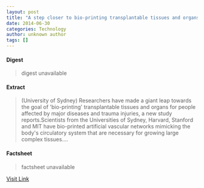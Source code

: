 ```yaml
---
layout: post
title: "A step closer to bio-printing transplantable tissues and organs: Study"
date: 2014-06-30
categories: Technology
author: unknown author
tags: []
---
```



#### Digest
>digest unavailable

#### Extract
>(University of Sydney) Researchers have made a giant leap towards the goal of 'bio-printing' transplantable tissues and organs for people affected by major diseases and trauma injuries, a new study reports.Scientists from the Universities of Sydney, Harvard, Stanford and MIT have bio-printed artificial vascular networks mimicking the body's circulatory system that are necessary for growing large complex tissues....

#### Factsheet
>factsheet unavailable

[Visit Link](http://www.eurekalert.org/pub_releases/2014-06/uos-asc062914.php)


